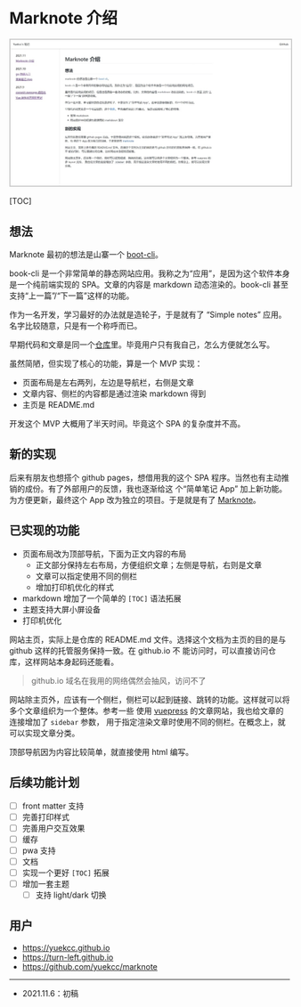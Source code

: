 # Marknote 介绍

<img src="docs/202111/images/marknote-screenshot.jpg" style="border: 2px solid #ccc; max-width: 100%">

[TOC]

## 想法

Marknote 最初的想法是山寨一个 [boot-cli]([https://github.com/vvpvvp/book-cli)。

book-cli 是一个非常简单的静态网站应用。我称之为“应用”，是因为这个软件本身是一个纯前端实现的 SPA。文章的内容是 markdown 动态渲染的。book-cli 甚至支持“上一篇”/“下一篇”这样的功能。

作为一名开发，学习最好的办法就是造轮子，于是就有了 “Simple notes” 应用。名字比较随意，只是有一个称呼而已。

早期代码和文章是同一个[仓库](https://github.com/yuekcc/yuekcc.github.io)里。毕竟用户只有我自己，怎么方便就怎么写。

虽然简陋，但实现了核心的功能，算是一个 MVP 实现：

- 页面布局是左右两列，左边是导航栏，右侧是文章
- 文章内容、侧栏的内容都是通过渲染 markdown 得到
- 主页是 README.md

开发这个 MVP 大概用了半天时间。毕竟这个 SPA 的复杂度并不高。

## 新的实现

后来有朋友也想搭个 github pages，想借用我的这个 SPA 程序。当然也有主动推销的成份。有了外部用户的反馈，我也逐渐给这
个“简单笔记 App” 加上新功能。为方便更新，最终这个 App 改为独立的项目。于是就是有了 [Marknote](https://github.com/yuekcc/marknote)。

## 已实现的功能

- 页面布局改为顶部导航，下面为正文内容的布局
    - 正文部分保持左右布局，方便组织文章；左侧是导航，右则是文章
    - 文章可以指定使用不同的侧栏
    - 增加打印机优化的样式
- markdown 增加了一个简单的 `[TOC]` 语法拓展
- 主题支持大屏小屏设备
- 打印机优化

网站主页，实际上是仓库的 README.md 文件。选择这个文档为主页的目的是与 github 这样的托管服务保持一致。在 github.io 不
能访问时，可以直接访问仓库，这样网站本身起码还能看。

>github.io 域名在我用的网络偶然会抽风，访问不了

网站除主页外，应该有一个侧栏，侧栏可以起到链接、跳转的功能。这样就可以将多个文章组织为一个整体。参考一些
使用 [vuepress](https://vuepress.vuejs.org/zh/) 的文章网站，我也给文章的连接增加了 `sidebar` 参数，
用于指定渲染文章时使用不同的侧栏。在概念上，就可以实现文章分类。

顶部导航因为内容比较简单，就直接使用 html 编写。

## 后续功能计划

- [ ] front matter 支持
- [ ] 完善打印样式
- [ ] 完善用户交互效果
- [ ] 缓存
- [ ] pwa 支持
- [ ] 文档
- [ ] 实现一个更好 `[TOC]` 拓展
- [ ] 增加一套主题
    - [ ] 支持 light/dark 切换 

## 用户

- https://yuekcc.github.io
- https://turn-left.github.io
- https://github.com/yuekcc/marknote

----

- 2021.11.6：初稿

